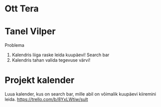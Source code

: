 # Ott Tera
# Tanel Vilper
Problema
1. Kalendris liiga raske leida kuupäevi! Search bar
2. Kalendris tahan valida tegevuse värvi!
# Projekt kalender
Luua kalender, kus on search bar, mille abil on võimalik kuupäevi kiiremini leida.
https://trello.com/b/8YxLWtiw/sult
